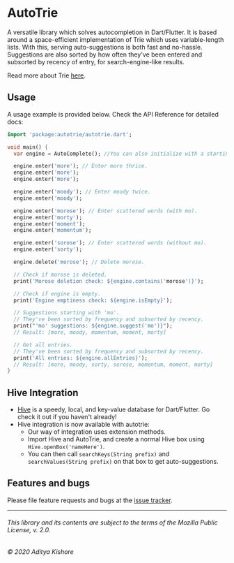 # AutoTrie

A versatile library which solves autocompletion in Dart/Flutter. It is based around
a space-efficient implementation of Trie which uses variable-length lists. With this, serving
auto-suggestions is both fast and no-hassle. Suggestions are also sorted by how often 
they've been entered and subsorted by recency of entry, for search-engine-like results.

Read more about Trie [here][trie].

[trie]: https://medium.com/basecs/trying-to-understand-tries-3ec6bede0014

## Usage

A usage example is provided below. Check the API Reference for detailed docs:

```dart
import 'package:autotrie/autotrie.dart';

void main() {
  var engine = AutoComplete(); //You can also initialize with a starting databank.

  engine.enter('more'); // Enter more thrice.
  engine.enter('more');
  engine.enter('more');

  engine.enter('moody'); // Enter moody twice.
  engine.enter('moody');

  engine.enter('morose'); // Enter scattered words (with mo).
  engine.enter('morty');
  engine.enter('moment');
  engine.enter('momentum');

  engine.enter('sorose'); // Enter scattered words (without mo).
  engine.enter('sorty');

  engine.delete('morose'); // Delete morose.

  // Check if morose is deleted.
  print('Morose deletion check: ${engine.contains('morose')}');

  // Check if engine is empty.
  print('Engine emptiness check: ${engine.isEmpty}');

  // Suggestions starting with 'mo'.
  // They've been sorted by frequency and subsorted by recency.
  print("'mo' suggestions: ${engine.suggest('mo')}");
  // Result: [more, moody, momentum, moment, morty]

  // Get all entries.
  // They've been sorted by frequency and subsorted by recency.
  print('All entries: ${engine.allEntries}');
  // Result: [more, moody, sorty, sorose, momentum, moment, morty]
}

```

## Hive Integration
- [Hive][hive] is a speedy, local, and key-value database for Dart/Flutter. Go check it out if you haven't already!
- Hive integration is now available with autotrie:
    - Our way of integration uses extension methods.
    - Import Hive and AutoTrie, and create a normal Hive box using `Hive.openBox('nameHere')`.
    - You can then call `searchKeys(String prefix)` and `searchValues(String prefix)` on that box to get auto-suggestions.

[hive]: https://pub.dev/packages/hive

## Features and bugs

Please file feature requests and bugs at the [issue tracker][tracker].

[tracker]: https://github.com/AKushWarrior/autotrie/issues

---
###### This library and its contents are subject to the terms of the Mozilla Public License, v. 2.0.
###### © 2020 Aditya Kishore